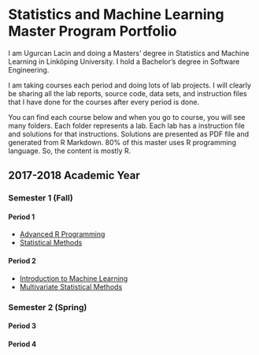 # Statistics and Machine Learning Master Program Portfolio

I am Ugurcan Lacin and doing a Masters’ degree in Statistics and Machine Learning in Linköping University. I hold a Bachelor’s degree in Software Engineering. 

I am taking courses each period and doing lots of lab projects. I will clearly be sharing all the lab reports, source code, data sets, and instruction files that I have done for the courses after every period is done.

You can find each course below and when you go to course, you will see many folders. Each folder represents a lab. Each lab has a instruction file and solutions for that instructions. Solutions are presented as PDF file and generated from R Markdown. 80% of this master uses R programming language. So, the content is mostly R.

## 2017-2018 Academic Year

### Semester 1 (Fall)

#### Period 1

- [Advanced R Programming](/Semester%201/Advanced%20R%20Programming/)
- [Statistical Methods](/Semester%201/Statistical%20Methods)

#### Period 2

- [Introduction to Machine Learning](/Semester%201/Introduction%20to%20Machine%20Learning)
- [Multivariate Statistical Methods](/Semester%201/Multivariate%20Statistical%20Methods)

### Semester 2 (Spring)

#### Period 3

#### Period 4
